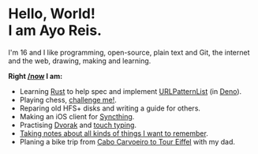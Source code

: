 # Hello, World!<br/>I am <strong>Ayo Reis</strong>.

I'm 16 and I like programming, open-source, plain text and Git, the internet and the web, drawing, making and learning.

**Right [/now](https://nownownow.com/about) I am:**

- Learning [Rust](https://www.rust-lang.org) to help spec and implement [URLPatternList](https://github.com/whatwg/urlpattern/issues/30) (in [Deno](https://deno.com)).
- Playing chess, [challenge me!](https://lichess.org/@/ayoreis).
- Reparing old HFS+ disks and writing a guide for others.
- Making an iOS client for [Syncthing](https://syncthing.net).
- Practising [Dvorak](https://en.wikipedia.org/wiki/Dvorak_keyboard_layout) and [touch typing](https://www.keybr.com).
- [Taking notes about all kinds of things I want to remember](https://github.com/ayoreis/notes).
- Planing a bike trip from [Cabo Carvoeiro to Tour Eiffel](https://www.facebook.com/events/679331994301485) with my dad.
